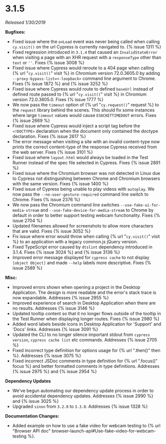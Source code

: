 # 3.1.5

*Released 1/30/2019*

**Bugfixes:**

- Fixed issue where the `onLoad` event was never being called when calling `cy.visit()` on the url Cypress is currently navigated to. {% issue 1311 %}
- Fixed regression introduced in `3.1.4` that caused an `InvalidStateError` when visiting a page with an XHR request with a `responseType` other than `text` or `''`. Fixes {% issue 3008 %}
- Fixed issue where Cypress would reroute to a 404 page when calling {% url "`cy.visit()`" visit %} in Chromium version 72.0.3605.0 by adding `--proxy-bypass-list=<-loopback>` command line argument to Chrome. Fixes {% issue 1872 %} and {% issue 3252 %}
- Fixed issue where Cypress would route to defined `baseUrl` instead of defined route passed to {% url "`cy.visit()`" visit %} in Chromium version 72.0.3605.0. Fixes {% issue 1777 %}
- We now pass the `timeout` option of {% url "`cy.request()`" request %} to the `request` library behind the scenes. This should fix some instances where large `timeout` values would cause `ESOCKETTIMEDOUT` errors. Fixes {% issue 2669 %}
- Fixed issue where Cypress would inject a script tag before the `<!DOCTYPE>` declaration when the document only contained the doctype declaration. Fixes {% issue 2617 %}
- The error message when visiting a site with an invalid content-type now prints the correct content-type of the response Cypress received from the web server. Fixes {% issue 3101 %}
- Fixed issue where `layout.html` would always be loaded in the Test Runner instead of the spec file selected in Cypress. Fixes {% issue 2891 %}
- Fixed issue where the Chromium browser was not detected in Linux due to Cypress not distinguishing between Chrome and Chromium browsers with the same version. Fixes {% issue 1400 %}
- Fixed issue of Cypress being unable to play videos with `autoplay`. We now pass the `--no-user-gesture-required` command line switch to Chrome. Fixes {% issue 2376 %}
- We now pass the Chromium command line switches `--use-fake-ui-for-media-stream` and `--use-fake-device-for-media-stream` to Chrome by default in order to better support testing webcam functionality. Fixes {% issue 2704 %}
- Updated filenames allowed for screenshots to allow more characters that are valid. Fixes {% issue 3052 %}
- Fix issue where error would throw when calling {% url "`cy.visit()`" visit %} to an application with a legacy common.js jQuery version.
- Fixed TypeScript error caused by `dtslint` dependency introduced in 3.1.4. Fixes {% issue 3024 %} and {% issue 3136 %}
- Improved error message displayed for `cypress cache` to not display `[object Object]` and made `--help` labels more descriptive. Fixes {% issue 2589 %}

**Misc:**

- Improved errors shown when opening a project in the Desktop Application. The design is more readable and the error's stack trace is now expandable. Addresses {% issue 2955 %}
- Improved experience of search in Desktop Application when there are no results. Addresses {% issue 3146 %}
- Updated tooltip content so that it no longer flows outside of the tooltip in the Test Runner when displaying longer routes. Fixes {% issue 2980 %}
- Added word labels beside icons in Desktop Application for 'Support' and 'Docs' links. Addresses {% issue 3091 %}
- Updated the CLI to no longer silence important stdout from `cypress version`, `cypress cache list` etc commands. Addresses {% issue 2705 %}
- Fixed incorrect type definition for options usage for {% url ".then()" then %}.  Addresses {% issue 3075 %}
- Fixed incorrect JSDoc comments in type definition for {% url ".focus()" focus %} and better formatted comments in type definitions. Addresses {% issue 2975 %} and {% issue 2954 %}

**Dependency Updates**

- We've begun automating our dependency update process in order to avoid accidental dependency updates. Addresses {% issue 2990 %} and {% issue 3025 %}
- Upgraded `sinon` from `3.2.0` to `3.3.0`. Addresses {% issue 1328 %}

**Documentation Changes:**

- Added example on how to use a fake video for webcam testing to {% url "Browser API doc" browser-launch-api#Use-fake-video-for-webcam-testing %}.